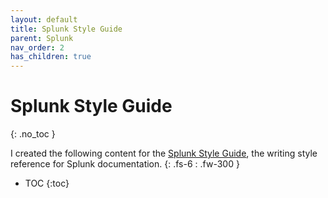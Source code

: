 ```yaml
---
layout: default
title: Splunk Style Guide
parent: Splunk
nav_order: 2
has_children: true
---
```


# Splunk Style Guide
{: .no_toc }

I created the following content for the [Splunk Style Guide](https://docs.splunk.com/Documentation/StyleGuide/current/StyleGuide/Howtouse), the writing style reference for Splunk documentation.
{: .fs-6 : .fw-300 }

- TOC
{:toc}
